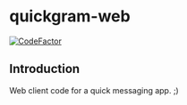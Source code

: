 # quickgram-web

[![CodeFactor](https://www.codefactor.io/repository/github/iamraviprakash/quickgram-web/badge)](https://www.codefactor.io/repository/github/iamraviprakash/quickgram-web)

## Introduction

Web client code for a quick messaging app. ;)
